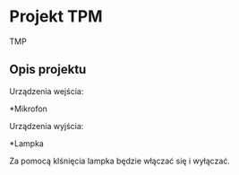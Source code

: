 # Projekt TPM
TMP

## Opis projektu

Urządzenia wejścia: 

*Mikrofon

Urządzenia wyjścia: 

*Lampka

Za pomocą klśnięcia lampka będzie włączać się i wyłączać.
